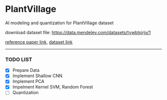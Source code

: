 # PlantVillage
AI modeling and quantization for PlantVillage dataset

download dataset file: https://data.mendeley.com/datasets/tywbtsjrjv/1

[reference paper link](https://www.sciencedirect.com/science/article/abs/pii/S016816992031190X), [dataset link](https://paperswithcode.com/dataset/plantvillage)

---

### TODO LIST
- [x] Prepare Data
- [x] Implement Shallow CNN
- [x] Implement PCA
- [x] Impelment Kernel SVM, Random Forest
- [ ] Quantization
